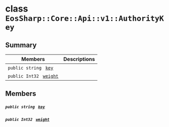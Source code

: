 # class `EosSharp::Core::Api::v1::AuthorityKey` 

## Summary

 Members                                | Descriptions                                
----------------------------------------|---------------------------------------------
`public string ` [`key`](#class_eos_sharp_1_1_core_1_1_api_1_1v1_1_1_authority_key_1aa8fa75d45876bcbe59f33f49e7d3572d) | 
`public Int32 ` [`weight`](#class_eos_sharp_1_1_core_1_1_api_1_1v1_1_1_authority_key_1ac0f25cba6309d3ed363f7cac3ade3177) | 

## Members

##### `public string ` [`key`](#class_eos_sharp_1_1_core_1_1_api_1_1v1_1_1_authority_key_1aa8fa75d45876bcbe59f33f49e7d3572d) 

##### `public Int32 ` [`weight`](#class_eos_sharp_1_1_core_1_1_api_1_1v1_1_1_authority_key_1ac0f25cba6309d3ed363f7cac3ade3177) 

